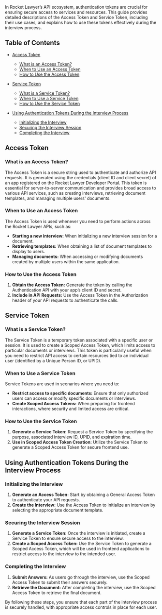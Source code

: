 In Rocket Lawyer’s API ecosystem, authentication tokens are crucial for ensuring secure access to services and resources. This guide provides detailed descriptions of the Access Token and Service Token, including their use cases, and explains how to use these tokens effectively during the interview process.

## Table of Contents

- [Access Token](#access-token)
   - [What is an Access Token?](#what-is-an-access-token)
   - [When to Use an Access Token](#when-to-use-an-access-token)
   - [How to Use the Access Token](#how-to-use-the-access-token)

- [Service Token](#service-token)
   - [What is a Service Token?](#what-is-a-service-token)
   - [When to Use a Service Token](#when-to-use-a-service-token)
   - [How to Use the Service Token](#how-to-use-the-service-token)

- [Using Authentication Tokens During the Interview Process](#using-authentication-tokens-during-the-interview-process)
   - [Initializing the Interview](#initializing-the-interview)
   - [Securing the Interview Session](#securing-the-interview-session)
   - [Completing the Interview](#completing-the-interview)

## Access Token

### What is an Access Token?

The Access Token is a secure string used to authenticate and authorize API requests. It is generated using the credentials (client ID and client secret) of an app registered on the Rocket Lawyer Developer Portal. This token is essential for server-to-server communication and provides broad access to various API services, such as creating interviews, retrieving document templates, and managing multiple users' documents.

### When to Use an Access Token

The Access Token is used whenever you need to perform actions across the Rocket Lawyer APIs, such as:

- **Starting a new interview:** When initializing a new interview session for a document.
- **Retrieving templates:** When obtaining a list of document templates to display to users.
- **Managing documents:** When accessing or modifying documents created by multiple users within the same application.

### How to Use the Access Token

1. **Obtain the Access Token:** Generate the token by calling the Authentication API with your app’s client ID and secret.
2. **Include in API Requests:** Use the Access Token in the Authorization header of your API requests to authenticate the calls.

## Service Token

### What is a Service Token?

The Service Token is a temporary token associated with a specific user or session. It is used to create a Scoped Access Token, which limits access to particular documents or interviews. This token is particularly useful when you need to restrict API access to certain resources tied to an individual user (identified by a Unique Person ID, or UPID).

### When to Use a Service Token

Service Tokens are used in scenarios where you need to:

- **Restrict access to specific documents:** Ensure that only authorized users can access or modify specific documents or interviews.
- **Create Scoped Access Tokens:** When preparing for frontend interactions, where security and limited access are critical.

### How to Use the Service Token

1. **Generate a Service Token:** Request a Service Token by specifying the purpose, associated interview ID, UPID, and expiration time.
2. **Use in Scoped Access Token Creation:** Utilize the Service Token to generate a Scoped Access Token for secure frontend use.

## Using Authentication Tokens During the Interview Process

### Initializing the Interview

1. **Generate an Access Token:** Start by obtaining a General Access Token to authenticate your API requests.
2. **Create the Interview:** Use the Access Token to initialize an interview by selecting the appropriate document template.

### Securing the Interview Session

1. **Generate a Service Token:** Once the interview is initiated, create a Service Token to ensure secure access to the interview.
2. **Create a Scoped Access Token:** Use the Service Token to generate a Scoped Access Token, which will be used in frontend applications to restrict access to the interview to the intended user.

### Completing the Interview

1. **Submit Answers:** As users go through the interview, use the Scoped Access Token to submit their answers securely.
2. **Retrieve the Document:** After completing the interview, use the Scoped Access Token to retrieve the final document.

By following these steps, you ensure that each part of the interview process is securely handled, with appropriate access controls in place for each user.